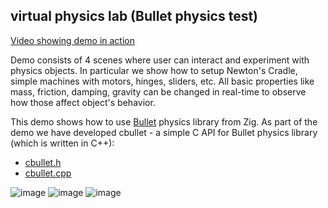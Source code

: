 ## virtual physics lab (Bullet physics test)

[Video showing demo in action](https://www.youtube.com/watch?v=GUaaXHSfDTE)

Demo consists of 4 scenes where user can interact and experiment with physics objects. In particular we show how to setup Newton's Cradle, simple machines with motors, hinges, sliders, etc. All basic properties like mass, friction, damping, gravity can be changed in real-time to observe how those affect object's behavior.

This demo shows how to use [Bullet](https://github.com/bulletphysics/bullet3) physics library from Zig. As part of the demo we have developed cbullet - a simple C API for Bullet physics library (which is written in C++):

* [cbullet.h](https://github.com/michal-z/zig-gamedev/blob/main/external/src/cbullet.h)
* [cbullet.cpp](https://github.com/michal-z/zig-gamedev/blob/main/external/src/cbullet.cpp)

![image](screenshot1.png)
![image](screenshot2.png)
![image](screenshot3.png)
